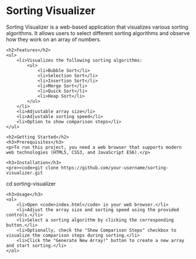 <h1>Sorting Visualizer</h1>
    <p>Sorting Visualizer is a web-based application that visualizes various sorting algorithms. It allows users to select different sorting algorithms and observe how they work on an array of numbers.</p>
    
    <h2>Features</h2>
    <ul>
        <li>Visualizes the following sorting algorithms:
            <ul>
                <li>Bubble Sort</li>
                <li>Selection Sort</li>
                <li>Insertion Sort</li>
                <li>Merge Sort</li>
                <li>Quick Sort</li>
                <li>Heap Sort</li>
            </ul>
        </li>
        <li>Adjustable array size</li>
        <li>Adjustable sorting speed</li>
        <li>Option to show comparison steps</li>
    </ul>

    <h2>Getting Started</h2>
    <h3>Prerequisites</h3>
    <p>To run this project, you need a web browser that supports modern web technologies (HTML5, CSS3, and JavaScript ES6).</p>

    <h3>Installation</h3>
    <pre><code>git clone https://github.com/your-username/sorting-visualizer.git
cd sorting-visualizer</code></pre>

    <h3>Usage</h3>
    <ol>
        <li>Open <code>index.html</code> in your web browser.</li>
        <li>Adjust the array size and sorting speed using the provided controls.</li>
        <li>Select a sorting algorithm by clicking the corresponding button.</li>
        <li>Optionally, check the "Show Comparison Steps" checkbox to visualize the comparison steps during sorting.</li>
        <li>Click the "Generate New Array!" button to create a new array and start sorting.</li>
    </ol>
